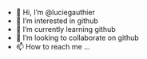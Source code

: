 - 👋 Hi, I’m @luciegauthier
- 👀 I’m interested in github
- 🌱 I’m currently learning github
- 💞️ I’m looking to collaborate on github
- 📫 How to reach me ...

<!---
luciegauthier/luciegauthier is a ✨ special ✨ repository because its `README.md` (this file) appears on your GitHub profile.
You can click the Preview link to take a look at your changes.
--->
